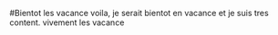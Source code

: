 #Bientot les vacance
voila, je serait bientot en vacance et je suis tres content.
vivement les vacance
